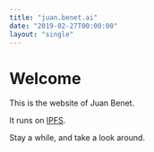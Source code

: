```yaml
---
title: "juan.benet.ai"
date: "2019-02-27T00:00:00"
layout: "single"
---
```


# Welcome

This is the website of Juan Benet.

It runs on [IPFS](https://ipfs.io).

Stay a while, and take a look around.

